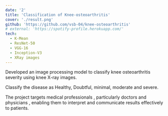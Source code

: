 ```yaml
---
date: '2'
title: 'Classification of Knee-osteoarthritis'
cover: './result.png'
github: 'https://github.com/vsb-04/knee-osteoarthritis'
# external: 'https://spotify-profile.herokuapp.com/'
tech:
  - K-Mean
  - ResNet-50
  - VGG-16
  - Inception-V3
  - XRay images
---
```


Developed an image processing model to classify knee osteoarthritis severity using knee X-ray images.

Classify the disease as Healthy, Doubtful, minimal, moderate and severe.

The project targets medical professionals , particularly doctors and physicians , enabling them to interpret and communicate results effectively to patients. 

